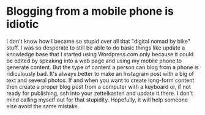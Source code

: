 # Blogging from a mobile phone is idiotic

I don't know how I became so stupid over all that "digital nomad by bike" stuff. I was so desperate to still be able to do basic things like update a knowledge base that I started using Wordpress.com only because it could be edited by speaking into a web page and using my mobile phone to generate content. But the type of content a person can blog from a phone is ridiculously bad. It's always better to make an Instagram post with a big of text and several photos. If and when you want to create long-form content then create a proper blog post from a computer with a keyboard or, if not ready for publishing, ssh into your zettelkasten and update it there. I don't mind calling myself out for that stupidity. Hopefully, it will help someone else avoid the same mistake.

